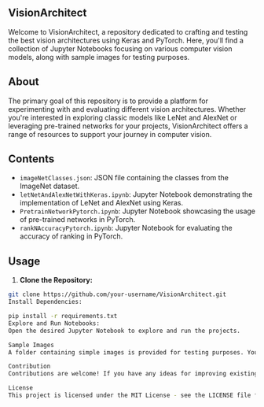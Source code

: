 ## VisionArchitect

Welcome to VisionArchitect, a repository dedicated to crafting and testing the best vision architectures using Keras and PyTorch. Here, you'll find a collection of Jupyter Notebooks focusing on various computer vision models, along with sample images for testing purposes.

## About

The primary goal of this repository is to provide a platform for experimenting with and evaluating different vision architectures. Whether you're interested in exploring classic models like LeNet and AlexNet or leveraging pre-trained networks for your projects, VisionArchitect offers a range of resources to support your journey in computer vision.

## Contents

- `imageNetClasses.json`: JSON file containing the classes from the ImageNet dataset.
- `letNetAndAlexNetWithKeras.ipynb`: Jupyter Notebook demonstrating the implementation of LeNet and AlexNet using Keras.
- `PretrainNetworkPytorch.ipynb`: Jupyter Notebook showcasing the usage of pre-trained networks in PyTorch.
- `rankNAccuracyPytorch.ipynb`: Jupyter Notebook for evaluating the accuracy of ranking in PyTorch.

## Usage

1. **Clone the Repository:**

```bash
git clone https://github.com/your-username/VisionArchitect.git
Install Dependencies:

pip install -r requirements.txt
Explore and Run Notebooks:
Open the desired Jupyter Notebook to explore and run the projects.

Sample Images
A folder containing simple images is provided for testing purposes. You can download the imageNetClasses.json file [here](download Link).

Contribution
Contributions are welcome! If you have any ideas for improving existing models, implementing new architectures, or enhancing documentation, feel free to open an issue or submit a pull request.

License
This project is licensed under the MIT License - see the LICENSE file for details.
